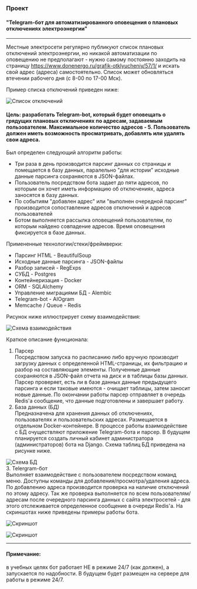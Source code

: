 ### Проект  

#### "Telegram-бот для автоматизированного оповещения о плановых отключениях электроэнергии"
***
Местные электросети регулярно публикуют список плановых отключений электроэнергии, но никакой автоматизации по 
оповещению не предполагают - нужно самому постоянно заходить на страницу https://www.donenergo.ru/grafik-otklyucheniy/57/1/ и
искать свой адрес (адреса) самостоятельно. Список может обновляться втечении рабочего дня (с 8-00 по 17-00 Мск). 

Пример списка отключений приведен ниже:  

![Список отключений](IMG/NMES.png)  

#### Цель: разработать Telegram-bot, который будет оповещать о грядущих плановых отключениях по адресам, задаваемым пользователем. Максимальное количество адресов - 5. Пользователь должен иметь возможность просматривать, добавлять или удалять свои адреса.  

Был определен следующий алгоритм работы:
- Три раза в день производится парсинг данных со страницы и помещается в базу данных, паралельно "для истории" исходные данные парсинга сохраняются в JSON-файлах.
- Пользователь посредством бота задает до пяти адресов, по которым он хочет иметь информацию об отключениях, адреса заносятся в базу данных.
- По событиям "добавлен адрес" или "выполнен очередной парсинг" производится сопоставление адресов отключений и адресов пользователей
- Ботом выполняется рассылка оповещений пользователям, по которым найдено совпадение адресов. Время оповещения фиксируется в базе данных.
  
Примененные технологии/стеки/фреймверки:
- Парсинг HTML - BeautifulSoup
- Исходные данные парсинга - JSON-файлы
- Разбор записей - RegExps
- СУБД - Postgres
- Контейнеризация - Docker
- ORM - SQLAlchemy
- Управление миграциями БД - Alembic
- Telegram-bot - AIOgram
- Memcache / Queue - Redis
  
Рисунок ниже иллюстрирует схему взаимодействия:  

![Схема взаимодействия](IMG/Fig_1-Structure.png)  

Краткое описание функционала:  
1. Парсер  
Посредством запуска по расписанию либо вручную производит загрузку данных с определенной HTML-страницы, их фильтрацию и разбор на составляющие элементы.
Полученные данные сохраняются в JSON-файл отчета на диск и в таблицы базы данных. Парсер проверяет, есть ли в базе данных данные предыдущего парсинга и если таковые имеются - очищает таблицы, затем заносит новые данные. По окончании работы парсер отправляет в очередь Redis'а сообщение, что данные подготовлены и завершает работу. 
2. База данных (БД)  
Предназначена для хранения данных об отключениях, пользователях и пользовательских адресах. Размещается в отдельном Docker-контейнере. В процессе работы взаимодействие с БД очуществляют приложение Telegram-бота и парсер. В будущем планируется создать личный кабинет администратора (администраторов) бота на Django.
Схема таблиц БД приведена на рисунке ниже.  

![Схема БД](IMG/DB_schema.png)  
3. Telergram-бот  
Выполняет взаимодействие с пользователем посредством команд меню. Доступны команды для добавления/просмотра/удаления адреса. По добавлению адреса производится проверка на наличие отключений по этому адресу. Так же проверка выполняется по всем пользователям/адресам после очередного парсинга данных с сайта электросетей - для этого отслеживается определенное сообщение в очереди Redis'а. На скриншотах ниже приведены примеры работы бота.  

![Скриншот](IMG/bot_initial.png)  

![Скриншот](IMG/bot_add_list_del_notify.png)  

***
#### Примечание:  

в учебных целях бот работает НЕ в режиме 24/7 (как должен), а запускается по надобности. В будущем будет размещен на сервере для работы в режиме 24/7.
